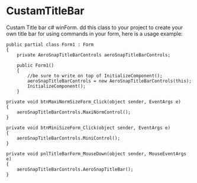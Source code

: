 # CustamTitleBar
Custam Title bar c# winForm.
dd this class to your project to create your own title bar for using commands in your form, here is a usage example:

    public partial class Form1 : Form
    {
        private AeroSnapTitleBarControls aeroSnapTitleBarControls;

        public Form1()
        {
            //be sure to write on top of InitializeComponent();
            aeroSnapTitleBarControls = new AeroSnapTitleBarControls(this);
            InitializeComponent();
        }
        
    private void btnMaxiNormSizeForm_Click(object sender, EventArgs e)
    {
        aeroSnapTitleBarControls.MaxiNormControl();
    }

    private void btnMiniSizeForm_Click(object sender, EventArgs e)
    {
        aeroSnapTitleBarControls.MiniControl();
    }

    private void pnlTitleBarForm_MouseDown(object sender, MouseEventArgs e)
    {
        aeroSnapTitleBarControls.AeroSnapTitleBar();
    }
  
